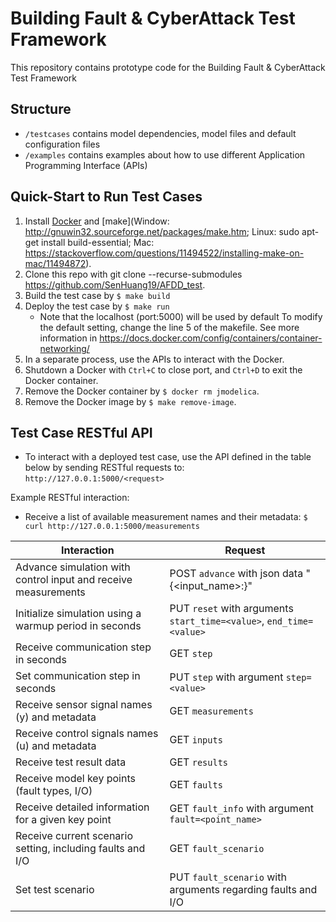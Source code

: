 # Building Fault & CyberAttack Test Framework

This repository contains prototype code for the Building Fault & CyberAttack Test Framework

## Structure
- ``/testcases`` contains model dependencies, model files and default configuration files
- ``/examples`` contains examples about how to use different Application Programming Interface (APIs)

## Quick-Start to Run Test Cases
1) Install [Docker](https://docs.docker.com/get-docker/) and [make](Window: http://gnuwin32.sourceforge.net/packages/make.htm; Linux: sudo apt-get install build-essential; Mac: https://stackoverflow.com/questions/11494522/installing-make-on-mac/11494872).
2) Clone this repo with git clone --recurse-submodules https://github.com/SenHuang19/AFDD_test.
3) Build the test case by ``$ make build``
4) Deploy the test case by ``$ make run``
   * Note that the localhost (port:5000) will be used by default
     To modify the default setting, change the line 5 of the makefile.
	 See more information in https://docs.docker.com/config/containers/container-networking/
5) In a separate process, use the APIs to interact with the Docker.
6) Shutdown a Docker with ``Ctrl+C`` to close port, and ``Ctrl+D`` to exit the Docker container.
7) Remove the Docker container by ``$ docker rm jmodelica``.
8) Remove the Docker image by ``$ make remove-image``.

## Test Case RESTful API
- To interact with a deployed test case, use the API defined in the table below by sending RESTful requests to: ``http://127.0.0.1:5000/<request>``

Example RESTful interaction:

- Receive a list of available measurement names and their metadata: ``$ curl http://127.0.0.1:5000/measurements``

| Interaction                                                           | Request                                                   |
|-----------------------------------------------------------------------|-----------------------------------------------------------|
| Advance simulation with control input and receive measurements        |  POST ``advance`` with json data "{<input_name>:<value>}" |
| Initialize simulation using a warmup period in seconds                |  PUT ``reset`` with arguments ``start_time=<value>``, ``end_time=<value>``|
| Receive communication step in seconds                                 |  GET ``step``                                             |
| Set communication step in seconds                                     |  PUT ``step`` with argument ``step=<value>``              |
| Receive sensor signal names (y) and metadata                          |  GET ``measurements``                                     |
| Receive control signals names (u) and metadata                        |  GET ``inputs``                                           |
| Receive test result data                                              |  GET ``results``                                          |
| Receive model key points (fault types, I/O)                           |  GET ``faults``                                           |
| Receive detailed information for a given key point                    |  GET ``fault_info`` with argument ``fault=<point_name>``  |
| Receive current scenario setting, including faults and I/O            |  GET ``fault_scenario``                                   |
| Set test scenario  		                                            |  PUT ``fault_scenario`` with arguments regarding faults and I/O |
